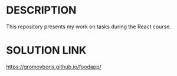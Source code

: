 # DESCRIPTION

This repository presents my work on tasks during the React course.

# SOLUTION LINK

https://gromovboris.github.io/foodapp/
